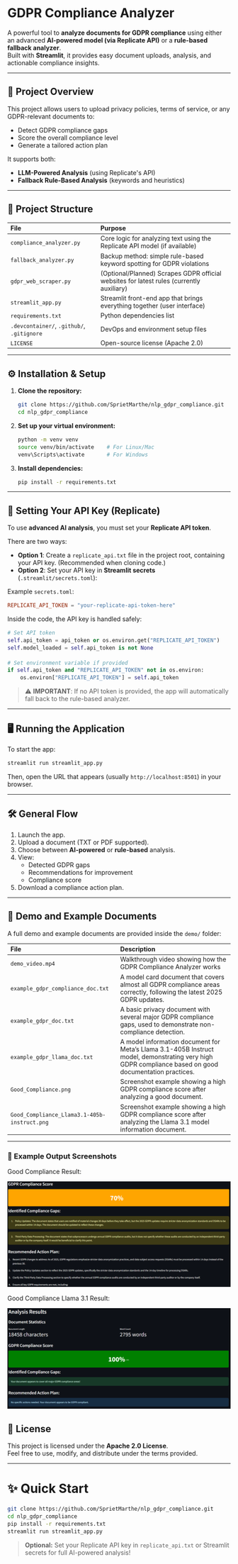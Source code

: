 # GDPR Compliance Analyzer

A powerful tool to **analyze documents for GDPR compliance** using either an advanced **AI-powered model (via Replicate API)** or a **rule-based fallback analyzer**.  
Built with **Streamlit**, it provides easy document uploads, analysis, and actionable compliance insights.

---

## 🚀 Project Overview

This project allows users to upload privacy policies, terms of service, or any GDPR-relevant documents to:

- Detect GDPR compliance gaps
- Score the overall compliance level
- Generate a tailored action plan

It supports both:
- **LLM-Powered Analysis** (using Replicate's API)
- **Fallback Rule-Based Analysis** (keywords and heuristics)

---

## 📂 Project Structure

| File | Purpose |
|:---|:---|
| `compliance_analyzer.py` | Core logic for analyzing text using the Replicate API model (if available) |
| `fallback_analyzer.py` | Backup method: simple rule-based keyword spotting for GDPR violations |
| `gdpr_web_scraper.py` | (Optional/Planned) Scrapes GDPR official websites for latest rules (currently auxiliary) |
| `streamlit_app.py` | Streamlit front-end app that brings everything together (user interface) |
| `requirements.txt` | Python dependencies list |
| `.devcontainer/`, `.github/`, `.gitignore` | DevOps and environment setup files |
| `LICENSE` | Open-source license (Apache 2.0) |

---

## ⚙️ Installation & Setup

1. **Clone the repository:**
   ```bash
   git clone https://github.com/SprietMarthe/nlp_gdpr_compliance.git
   cd nlp_gdpr_compliance
   ```

2. **Set up your virtual environment:**
   ```bash
   python -m venv venv
   source venv/bin/activate    # For Linux/Mac
   venv\Scripts\activate       # For Windows
   ```

3. **Install dependencies:**
   ```bash
   pip install -r requirements.txt
   ```

---

## 🔐 Setting Your API Key (Replicate)

To use **advanced AI analysis**, you must set your **Replicate API token**.

There are two ways:
- **Option 1**: Create a `replicate_api.txt` file in the project root, containing your API key. (Recommended when cloning code.)
- **Option 2**: Set your API key in **Streamlit secrets** (`.streamlit/secrets.toml`):

Example `secrets.toml`:
```toml
REPLICATE_API_TOKEN = "your-replicate-api-token-here"
```

Inside the code, the API key is handled safely:
```python
# Set API token
self.api_token = api_token or os.environ.get("REPLICATE_API_TOKEN")
self.model_loaded = self.api_token is not None

# Set environment variable if provided
if self.api_token and "REPLICATE_API_TOKEN" not in os.environ:
    os.environ["REPLICATE_API_TOKEN"] = self.api_token
```

> ⚠️ **IMPORTANT**: If no API token is provided, the app will automatically fall back to the rule-based analyzer.

---

## 🖥️ Running the Application

To start the app:
```bash
streamlit run streamlit_app.py
```
Then, open the URL that appears (usually `http://localhost:8501`) in your browser.

---


## 🛠️ General Flow

1. Launch the app.
2. Upload a document (TXT or PDF supported).
3. Choose between **AI-powered** or **rule-based** analysis.
4. View:
   - Detected GDPR gaps
   - Recommendations for improvement
   - Compliance score
5. Download a compliance action plan.

---

## 🎥 Demo and Example Documents

A full demo and example documents are provided inside the `demo/` folder:

| File | Description |
|:---|:---|
| `demo_video.mp4` | Walkthrough video showing how the GDPR Compliance Analyzer works |
| `example_gdpr_compliance_doc.txt` | A model card document that covers almost all GDPR compliance areas correctly, following the latest 2025 GDPR updates. |
| `example_gdpr_doc.txt` | A basic privacy document with several major GDPR compliance gaps, used to demonstrate non-compliance detection. |
| `example_gdpr_llama_doc.txt` | A model information document for Meta’s Llama 3.1-405B Instruct model, demonstrating very high GDPR compliance based on good documentation practices. |
| `Good_Compliance.png` | Screenshot example showing a high GDPR compliance score after analyzing a good document. |
| `Good_Compliance_Llama3.1-405b-instruct.png` | Screenshot example showing a high GDPR compliance score after analyzing the Llama 3.1 model information document. |

---

### 📸 Example Output Screenshots

Good Compliance Result:

![Good Compliance Example](Demo/Good_Compliance.png)

Good Compliance Llama 3.1 Result:

![Good Compliance Llama 3.1 Example](Demo/Good_Compliance_Llama3.1-405b-instruct.png)

## 📝 License

This project is licensed under the **Apache 2.0 License**.  
Feel free to use, modify, and distribute under the terms provided.

---

# ✨ Quick Start

```bash
git clone https://github.com/SprietMarthe/nlp_gdpr_compliance.git
cd nlp_gdpr_compliance
pip install -r requirements.txt
streamlit run streamlit_app.py
```
> **Optional:** Set your Replicate API key in `replicate_api.txt` or Streamlit secrets for full AI-powered analysis!
